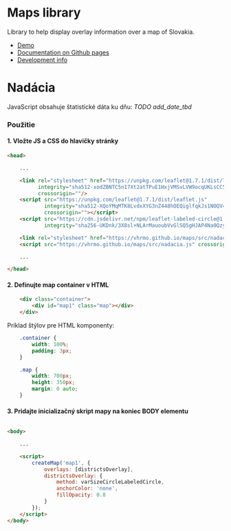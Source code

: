 # Maps library

Library to help display overlay information over a map of Slovakia.

* [Demo](Demo.md)
* [Documentation on Github pages](https://vhrmo.github.io/maps)
* [Development info](Development.md)

# Nadácia

JavaScript obsahuje štatistické dáta ku dňu: _TODO add_date_tbd_

### Použitie

#### 1. Vložte JS a CSS do hlavičky stránky

```html
<head>

    ...

    <link rel="stylesheet" href="https://unpkg.com/leaflet@1.7.1/dist/leaflet.css"
          integrity="sha512-xodZBNTC5n17Xt2atTPuE1HxjVMSvLVW9ocqUKLsCC5CXdbqCmblAshOMAS6/keqq/sMZMZ19scR4PsZChSR7A=="
          crossorigin=""/>
    <script src="https://unpkg.com/leaflet@1.7.1/dist/leaflet.js"
            integrity="sha512-XQoYMqMTK8LvdxXYG3nZ448hOEQiglfqkJs1NOQV44cWnUrBc8PkAOcXy20w0vlaXaVUearIOBhiXZ5V3ynxwA=="
            crossorigin=""></script>
    <script src="https://cdn.jsdelivr.net/npm/leaflet-labeled-circle@1.0.3/dist/L.LabeledCircle.js"
            integrity="sha256-UKDnk/3X8sl+NLArMauoubVvGlSQ5gHJAP4Na0QzymQ=" crossorigin=""></script>

    <link rel="stylesheet" href="https://vhrmo.github.io/maps/src/nadacia.css" crossorigin=""/>
    <script src="https://vhrmo.github.io/maps/src/nadacia.js" crossorigin=""></script>

    ...

</head>
```

#### 2. Definujte map container v HTML

```html
    <div class="container">
        <div id="map1" class="map"></div>
    </div>
```

Príklad štýlov pre HTML komponenty:

```css
    .container {
        width: 100%;
        padding: 3px;
    }

    .map {
        width: 700px;
        height: 350px;
        margin: 0 auto;
    }
```


#### 3. Pridajte inicializačný skript mapy na koniec BODY elementu

```html

<body>

    ...

    <script>
        createMap('map1', {
            overlays: [districtsOverlay],
            districtsOverlay: {
                method: varSizeCircleLabeledCircle,
                anchorColor: 'none',
                fillOpacity: 0.8
            }
        });
    </script>
</body>


```

